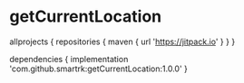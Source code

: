 # getCurrentLocation


allprojects {
		repositories {
			maven { url 'https://jitpack.io' }
		}
	}
  
  
  
  dependencies {
	        implementation 'com.github.smartrk:getCurrentLocation:1.0.0'
	}
